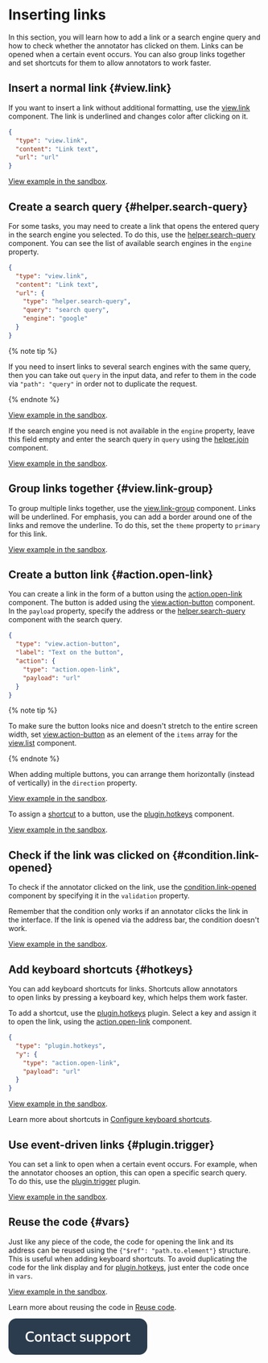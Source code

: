 # Inserting links

In this section, you will learn how to add a link or a search engine query and how to check whether the annotator has clicked on them. Links can be opened when a certain event occurs. You can also group links together and set shortcuts for them to allow annotators to work faster.


## Insert a normal link {#view.link}

If you want to insert a link without additional formatting, use the [view.link](../reference/view.link.md) component. The link is underlined and changes color after clicking on it.

```json
{
  "type": "view.link",
  "content": "Link text",
  "url": "url"
}
```

[View example in the sandbox](https://clck.ru/TquRS).


## Create a search query {#helper.search-query}

For some tasks, you may need to create a link that opens the entered query in the search engine you selected. To do this, use the [helper.search-query](../reference/helper.search-query.md) component. You can see the list of available search engines in the `engine` property.

```json
{
  "type": "view.link",
  "content": "Link text",
  "url": {
    "type": "helper.search-query",
    "query": "search query",
    "engine": "google"
  }
}
```

{% note tip %}

If you need to insert links to several search engines with the same query, then you can take out `query` in the input data, and refer to them in the code via `"path": "query"` in order not to duplicate the request.

{% endnote %}


[View example in the sandbox](https://clck.ru/TqucM).

If the search engine you need is not available in the `engine` property, leave this field empty and enter the search query in `query` using the [helper.join](../reference/helper.join.md) component.

[View example in the sandbox](https://clck.ru/Tqunm).


## Group links together {#view.link-group}

To group multiple links together, use the [view.link-group](../reference/view.link-group.md) component. Links will be underlined. For emphasis, you can add a border around one of the links and remove the underline. To do this, set the `theme` property to `primary` for this link.

[View example in the sandbox](https://clck.ru/SmsSa).


## Create a button link {#action.open-link}

You can create a link in the form of a button using the [action.open-link](../reference/action.open-link.md) component. The button is added using the [view.action-button](../reference/view.action-button.md) component. In the `payload` property, specify the address or the [helper.search-query](../reference/helper.search-query.md) component with the search query.

```json
{
  "type": "view.action-button",
  "label": "Text on the button",
  "action": {
    "type": "action.open-link",
    "payload": "url"
  }
}
```

{% note tip %}

To make sure the button looks nice and doesn't stretch to the entire screen width, set [view.action-button](../reference/view.action-button.md) as an element of the `items` array for the [view.list](../reference/view.list.md) component.

{% endnote %}


When adding multiple buttons, you can arrange them horizontally (instead of vertically) in the `direction` property.

[View example in the sandbox](https://clck.ru/Tquv9).

To assign a [shortcut](../best-practices/hotkeys.md) to a button, use the [plugin.hotkeys](../reference/plugin.hotkeys.md) component.

[View example in the sandbox](https://clck.ru/U7fpE).


## Check if the link was clicked on {#condition.link-opened}

To check if the annotator clicked on the link, use the [condition.link-opened](../reference/condition.link-opened.md) component by specifying it in the `validation` property.

Remember that the condition only works if an annotator clicks the link in the interface. If the link is opened via the address bar, the condition doesn't work.

[View example in the sandbox](https://clck.ru/Tqux9).


## Add keyboard shortcuts {#hotkeys}

You can add keyboard shortcuts for links. Shortcuts allow annotators to open links by pressing a keyboard key, which helps them work faster.

To add a shortcut, use the [plugin.hotkeys](../reference/plugin.hotkeys.md) plugin. Select a key and assign it to open the link, using the [action.open-link](../reference/action.open-link.md) component.

```json
{
  "type": "plugin.hotkeys",
  "y": {
    "type": "action.open-link",
    "payload": "url"
  }
}
```

[View example in the sandbox](https://clck.ru/Tquyt).

Learn more about shortcuts in [Configure keyboard shortcuts](../best-practices/hotkeys.md).


## Use event-driven links {#plugin.trigger}

You can set a link to open when a certain event occurs. For example, when the annotator chooses an option, this can open a specific search query. To do this, use the [plugin.trigger](../reference/plugin.trigger.md) plugin.

[View example in the sandbox](https://clck.ru/Tqv5B).


## Reuse the code {#vars}

Just like any piece of the code, the code for opening the link and its address can be reused using the `{"$ref": "path.to.element"}` structure. This is useful when adding keyboard shortcuts. To avoid duplicating the code for the link display and for [plugin.hotkeys](../reference/plugin.hotkeys.md), just enter the code once in `vars`.

[View example in the sandbox](https://clck.ru/Tqv8L).

Learn more about reusing the code in [Reuse code](../best-practices/reuse.md).


[![image](../_images/buttons/contact-support.svg)](../concepts/support.md)
